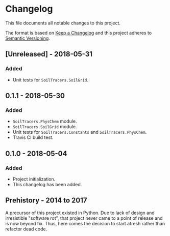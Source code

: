 # Changelog

This file documents all notable changes to this project.

The format is based on [Keep a Changelog](http://keepachangelog.com/en/1.0.0/)
and this project adheres to [Semantic
Versioning](http://semver.org/spec/v2.0.0.html).

## [Unreleased] - 2018-05-31

### Added

* Unit tests for `SoilTracers.SoilGrid`.

## 0.1.1 - 2018-05-30

### Added

* `SoilTracers.PhysChem` module.
* `SoilTracers.SoilGrid` module.
* Unit tests for `SoilTracers.Constants` and `SoilTracers.PhysChem`.
* Travis CI build test.

## 0.1.0 - 2018-05-04

### Added

* Project initialization.
* This changelog has been added.

## Prehistory - 2014 to 2017

A precursor of this project existed in Python. Due to lack of design and
irresistible "software rot", that project never came to a point of release and
is now beyond fix. Thus, here comes the decision to start afresh rather than
refactor dead code.
